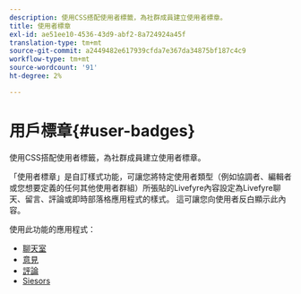 ```yaml
---
description: 使用CSS搭配使用者標籤，為社群成員建立使用者標章。
title: 使用者標章
exl-id: ae51ee10-4536-43d9-abf2-8a724924a45f
translation-type: tm+mt
source-git-commit: a2449482e617939cfda7e367da34875bf187c4c9
workflow-type: tm+mt
source-wordcount: '91'
ht-degree: 2%

---
```


# 用戶標章{#user-badges}

使用CSS搭配使用者標籤，為社群成員建立使用者標章。

「使用者標章」是自訂樣式功能，可讓您將特定使用者類型（例如協調者、編輯者或您想要定義的任何其他使用者群組）所張貼的Livefyre內容設定為Livefyre聊天、留言、評論或即時部落格應用程式的樣式。 這可讓您向使用者反白顯示此內容。

使用此功能的應用程式：

* [聊天室](../../c-about-apps/c-chat-app/c-chat-app.md#c_chat_app)
* [意見](/help/using/c-about-apps/c-comments/c-comments.md)
* [評論](../../c-about-apps/c-reviews-app/c-reviews-app.md#c_reviews_app)
* [Siesors](../../c-about-apps/c-sidenotes-app/c-sidenotes-app.md#c_sidenotes_app)
